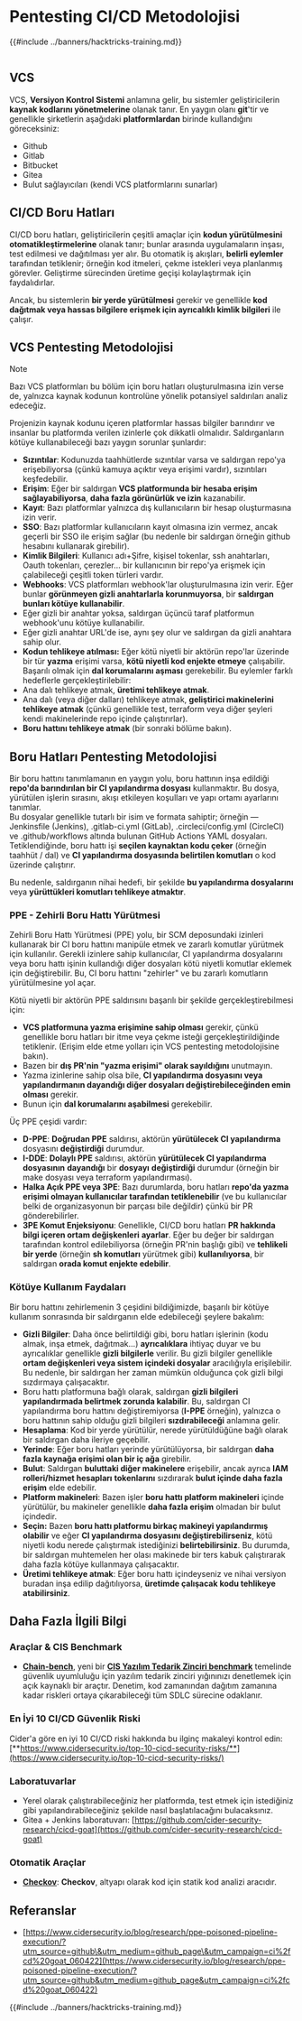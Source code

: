 # Pentesting CI/CD Metodolojisi

{{#include ../banners/hacktricks-training.md}}

<figure><img src="../images/CLOUD-logo-letters.svg" alt=""><figcaption></figcaption></figure>

## VCS

VCS, **Versiyon Kontrol Sistemi** anlamına gelir, bu sistemler geliştiricilerin **kaynak kodlarını yönetmelerine** olanak tanır. En yaygın olanı **git**'tir ve genellikle şirketlerin aşağıdaki **platformlardan** birinde kullandığını göreceksiniz:

- Github
- Gitlab
- Bitbucket
- Gitea
- Bulut sağlayıcıları (kendi VCS platformlarını sunarlar)

## CI/CD Boru Hatları

CI/CD boru hatları, geliştiricilerin çeşitli amaçlar için **kodun yürütülmesini otomatikleştirmelerine** olanak tanır; bunlar arasında uygulamaların inşası, test edilmesi ve dağıtılması yer alır. Bu otomatik iş akışları, **belirli eylemler** tarafından tetiklenir; örneğin kod itmeleri, çekme istekleri veya planlanmış görevler. Geliştirme sürecinden üretime geçişi kolaylaştırmak için faydalıdırlar.

Ancak, bu sistemlerin **bir yerde yürütülmesi** gerekir ve genellikle **kod dağıtmak veya hassas bilgilere erişmek için ayrıcalıklı kimlik bilgileri** ile çalışır.

## VCS Pentesting Metodolojisi

> [!NOTE]
> Bazı VCS platformları bu bölüm için boru hatları oluşturulmasına izin verse de, yalnızca kaynak kodunun kontrolüne yönelik potansiyel saldırıları analiz edeceğiz.

Projenizin kaynak kodunu içeren platformlar hassas bilgiler barındırır ve insanlar bu platformda verilen izinlerle çok dikkatli olmalıdır. Saldırganların kötüye kullanabileceği bazı yaygın sorunlar şunlardır:

- **Sızıntılar**: Kodunuzda taahhütlerde sızıntılar varsa ve saldırgan repo'ya erişebiliyorsa (çünkü kamuya açıktır veya erişimi vardır), sızıntıları keşfedebilir.
- **Erişim**: Eğer bir saldırgan **VCS platformunda bir hesaba erişim sağlayabiliyorsa**, **daha fazla görünürlük ve izin** kazanabilir.
- **Kayıt**: Bazı platformlar yalnızca dış kullanıcıların bir hesap oluşturmasına izin verir.
- **SSO**: Bazı platformlar kullanıcıların kayıt olmasına izin vermez, ancak geçerli bir SSO ile erişim sağlar (bu nedenle bir saldırgan örneğin github hesabını kullanarak girebilir).
- **Kimlik Bilgileri**: Kullanıcı adı+Şifre, kişisel tokenlar, ssh anahtarları, Oauth tokenları, çerezler... bir kullanıcının bir repo'ya erişmek için çalabileceği çeşitli token türleri vardır.
- **Webhooks**: VCS platformları webhook'lar oluşturulmasına izin verir. Eğer bunlar **görünmeyen gizli anahtarlarla korunmuyorsa**, bir **saldırgan bunları kötüye kullanabilir**.
- Eğer gizli bir anahtar yoksa, saldırgan üçüncü taraf platformun webhook'unu kötüye kullanabilir.
- Eğer gizli anahtar URL'de ise, aynı şey olur ve saldırgan da gizli anahtara sahip olur.
- **Kodun tehlikeye atılması:** Eğer kötü niyetli bir aktörün repo'lar üzerinde bir tür **yazma** erişimi varsa, **kötü niyetli kod enjekte etmeye** çalışabilir. Başarılı olmak için **dal korumalarını aşması** gerekebilir. Bu eylemler farklı hedeflerle gerçekleştirilebilir:
- Ana dalı tehlikeye atmak, **üretimi tehlikeye atmak**.
- Ana dalı (veya diğer dalları) tehlikeye atmak, **geliştirici makinelerini tehlikeye atmak** (çünkü genellikle test, terraform veya diğer şeyleri kendi makinelerinde repo içinde çalıştırırlar).
- **Boru hattını tehlikeye atmak** (bir sonraki bölüme bakın).

## Boru Hatları Pentesting Metodolojisi

Bir boru hattını tanımlamanın en yaygın yolu, boru hattının inşa edildiği **repo'da barındırılan bir CI yapılandırma dosyası** kullanmaktır. Bu dosya, yürütülen işlerin sırasını, akışı etkileyen koşulları ve yapı ortamı ayarlarını tanımlar.\
Bu dosyalar genellikle tutarlı bir isim ve formata sahiptir; örneğin — Jenkinsfile (Jenkins), .gitlab-ci.yml (GitLab), .circleci/config.yml (CircleCI) ve .github/workflows altında bulunan GitHub Actions YAML dosyaları. Tetiklendiğinde, boru hattı işi **seçilen kaynaktan kodu çeker** (örneğin taahhüt / dal) ve **CI yapılandırma dosyasında belirtilen komutları** o kod üzerinde çalıştırır.

Bu nedenle, saldırganın nihai hedefi, bir şekilde **bu yapılandırma dosyalarını** veya **yürüttükleri komutları tehlikeye atmaktır**.

### PPE - Zehirli Boru Hattı Yürütmesi

Zehirli Boru Hattı Yürütmesi (PPE) yolu, bir SCM deposundaki izinleri kullanarak bir CI boru hattını manipüle etmek ve zararlı komutlar yürütmek için kullanılır. Gerekli izinlere sahip kullanıcılar, CI yapılandırma dosyalarını veya boru hattı işinin kullandığı diğer dosyaları kötü niyetli komutlar eklemek için değiştirebilir. Bu, CI boru hattını "zehirler" ve bu zararlı komutların yürütülmesine yol açar.

Kötü niyetli bir aktörün PPE saldırısını başarılı bir şekilde gerçekleştirebilmesi için:

- **VCS platformuna yazma erişimine sahip olması** gerekir, çünkü genellikle boru hatları bir itme veya çekme isteği gerçekleştirildiğinde tetiklenir. (Erişim elde etme yolları için VCS pentesting metodolojisine bakın).
- Bazen bir **dış PR'nin "yazma erişimi" olarak sayıldığını** unutmayın.
- Yazma izinlerine sahip olsa bile, **CI yapılandırma dosyasını veya yapılandırmanın dayandığı diğer dosyaları değiştirebileceğinden emin olması** gerekir.
- Bunun için **dal korumalarını aşabilmesi** gerekebilir.

Üç PPE çeşidi vardır:

- **D-PPE**: **Doğrudan PPE** saldırısı, aktörün **yürütülecek CI yapılandırma** dosyasını **değiştirdiği** durumdur.
- **I-DDE**: **Dolaylı PPE** saldırısı, aktörün **yürütülecek CI yapılandırma dosyasının** **dayandığı** bir **dosyayı** **değiştirdiği** durumdur (örneğin bir make dosyası veya terraform yapılandırması).
- **Halka Açık PPE veya 3PE**: Bazı durumlarda, boru hatları **repo'da yazma erişimi olmayan kullanıcılar tarafından tetiklenebilir** (ve bu kullanıcılar belki de organizasyonun bir parçası bile değildir) çünkü bir PR gönderebilirler.
- **3PE Komut Enjeksiyonu**: Genellikle, CI/CD boru hatları **PR hakkında bilgi içeren ortam değişkenleri** **ayarlar**. Eğer bu değer bir saldırgan tarafından kontrol edilebiliyorsa (örneğin PR'nin başlığı gibi) ve **tehlikeli bir yerde** (örneğin **sh komutları** yürütmek gibi) **kullanılıyorsa**, bir saldırgan **orada komut enjekte edebilir**.

### Kötüye Kullanım Faydaları

Bir boru hattını zehirlemenin 3 çeşidini bildiğimizde, başarılı bir kötüye kullanım sonrasında bir saldırganın elde edebileceği şeylere bakalım:

- **Gizli Bilgiler**: Daha önce belirtildiği gibi, boru hatları işlerinin (kodu almak, inşa etmek, dağıtmak...) **ayrıcalıklara** ihtiyaç duyar ve bu ayrıcalıklar genellikle **gizli bilgilerle** verilir. Bu gizli bilgiler genellikle **ortam değişkenleri veya sistem içindeki dosyalar** aracılığıyla erişilebilir. Bu nedenle, bir saldırgan her zaman mümkün olduğunca çok gizli bilgi sızdırmaya çalışacaktır.
- Boru hattı platformuna bağlı olarak, saldırgan **gizli bilgileri yapılandırmada belirtmek zorunda kalabilir**. Bu, saldırgan CI yapılandırma boru hattını değiştiremiyorsa (**I-PPE** örneğin), yalnızca o boru hattının sahip olduğu gizli bilgileri **sızdırabileceği** anlamına gelir.
- **Hesaplama**: Kod bir yerde yürütülür, nerede yürütüldüğüne bağlı olarak bir saldırgan daha ileriye geçebilir.
- **Yerinde**: Eğer boru hatları yerinde yürütülüyorsa, bir saldırgan **daha fazla kaynağa erişimi olan bir iç ağa** girebilir.
- **Bulut**: Saldırgan **buluttaki diğer makinelere** erişebilir, ancak ayrıca **IAM rolleri/hizmet hesapları** **tokenlarını** sızdırarak **bulut içinde daha fazla erişim** elde edebilir.
- **Platform makineleri**: Bazen işler **boru hattı platform makineleri** içinde yürütülür, bu makineler genellikle **daha fazla erişim** olmadan bir bulut içindedir.
- **Seçin:** Bazen **boru hattı platformu birkaç makineyi yapılandırmış olabilir** ve eğer **CI yapılandırma dosyasını değiştirebilirseniz**, kötü niyetli kodu nerede çalıştırmak istediğinizi **belirtebilirsiniz**. Bu durumda, bir saldırgan muhtemelen her olası makinede bir ters kabuk çalıştırarak daha fazla kötüye kullanmaya çalışacaktır.
- **Üretimi tehlikeye atmak**: Eğer boru hattı içindeyseniz ve nihai versiyon buradan inşa edilip dağıtılıyorsa, **üretimde çalışacak kodu tehlikeye atabilirsiniz**.

## Daha Fazla İlgili Bilgi

### Araçlar & CIS Benchmark

- [**Chain-bench**](https://github.com/aquasecurity/chain-bench), yeni bir [**CIS Yazılım Tedarik Zinciri benchmark**](https://github.com/aquasecurity/chain-bench/blob/main/docs/CIS-Software-Supply-Chain-Security-Guide-v1.0.pdf) temelinde güvenlik uyumluluğu için yazılım tedarik zinciri yığınınızı denetlemek için açık kaynaklı bir araçtır. Denetim, kod zamanından dağıtım zamanına kadar riskleri ortaya çıkarabileceği tüm SDLC sürecine odaklanır.

### En İyi 10 CI/CD Güvenlik Riski

Cider'a göre en iyi 10 CI/CD riski hakkında bu ilginç makaleyi kontrol edin: [**https://www.cidersecurity.io/top-10-cicd-security-risks/**](https://www.cidersecurity.io/top-10-cicd-security-risks/)

### Laboratuvarlar

- Yerel olarak çalıştırabileceğiniz her platformda, test etmek için istediğiniz gibi yapılandırabileceğiniz şekilde nasıl başlatılacağını bulacaksınız.
- Gitea + Jenkins laboratuvarı: [https://github.com/cider-security-research/cicd-goat](https://github.com/cider-security-research/cicd-goat)

### Otomatik Araçlar

- [**Checkov**](https://github.com/bridgecrewio/checkov): **Checkov**, altyapı olarak kod için statik kod analizi aracıdır.

## Referanslar

- [https://www.cidersecurity.io/blog/research/ppe-poisoned-pipeline-execution/?utm_source=github\&utm_medium=github_page\&utm_campaign=ci%2fcd%20goat_060422](https://www.cidersecurity.io/blog/research/ppe-poisoned-pipeline-execution/?utm_source=github&utm_medium=github_page&utm_campaign=ci%2fcd%20goat_060422)

{{#include ../banners/hacktricks-training.md}}

